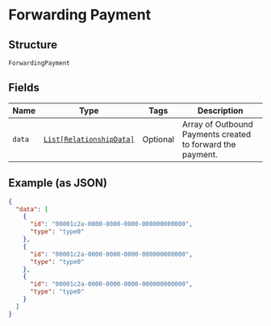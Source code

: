 
# Forwarding Payment

## Structure

`ForwardingPayment`

## Fields

| Name | Type | Tags | Description |
|  --- | --- | --- | --- |
| `data` | [`List[RelationshipData]`](../../doc/models/relationship-data.md) | Optional | Array of Outbound Payments created to forward the payment. |

## Example (as JSON)

```json
{
  "data": [
    {
      "id": "00001c2a-0000-0000-0000-000000000000",
      "type": "type0"
    },
    {
      "id": "00001c2a-0000-0000-0000-000000000000",
      "type": "type0"
    },
    {
      "id": "00001c2a-0000-0000-0000-000000000000",
      "type": "type0"
    }
  ]
}
```


